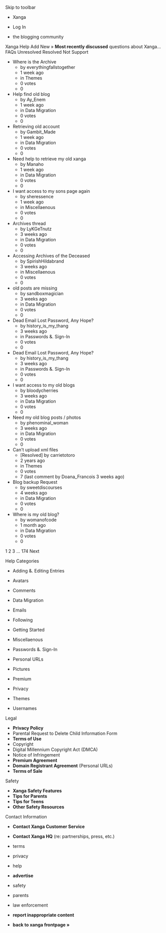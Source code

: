 Skip to toolbar

*   Xanga

*   Log In

*   the blogging community

Xanga Help Add New » **Most recently discussed** questions about Xanga… FAQs Unresolved Resolved Not Support

*   Where is the Archive
    *   by everythingfallstogether
    *   1 week ago
    *   in Themes
    *   0 votes
    *   0
*   Help find old blog
    *   by Ay\_Enem
    *   1 week ago
    *   in Data Migration
    *   0 votes
    *   0
*   Retrieving old account
    *   by Gambit\_Made
    *   1 week ago
    *   in Data Migration
    *   0 votes
    *   0
*   Need help to retrieve my old xanga
    *   by Manaho
    *   1 week ago
    *   in Data Migration
    *   0 votes
    *   0
*   I want access to my sons page again
    *   by sheressence
    *   1 week ago
    *   in Miscellaenous
    *   0 votes
    *   0
*   Archives thread
    *   by LyKGeTnutz
    *   3 weeks ago
    *   in Data Migration
    *   0 votes
    *   0
*   Accessing Archives of the Deceased
    *   by SpirishHildabrand
    *   3 weeks ago
    *   in Miscellaenous
    *   0 votes
    *   0
*   old posts are missing
    *   by sandboxmagician
    *   3 weeks ago
    *   in Data Migration
    *   0 votes
    *   0
*   Dead Email Lost Password, Any Hope?
    *   by history\_is\_my\_thang
    *   3 weeks ago
    *   in Passwords &. Sign-In
    *   0 votes
    *   0
*   Dead Email Lost Password, Any Hope?
    *   by history\_is\_my\_thang
    *   3 weeks ago
    *   in Passwords &. Sign-In
    *   0 votes
    *   0
*   I want access to my old blogs
    *   by bloodycherries
    *   3 weeks ago
    *   in Data Migration
    *   0 votes
    *   0
*   Need my old blog posts / photos
    *   by phenominal\_woman
    *   3 weeks ago
    *   in Data Migration
    *   0 votes
    *   0
*   Can't upload xml files
    *   \[Resolved\] by carrietotoro
    *   2 years ago
    *   in Themes
    *   0 votes
    *   7 (last comment by Doana\_Francois 3 weeks ago)
*   Blog backup Request
    *   by sweetdiscourses
    *   4 weeks ago
    *   in Data Migration
    *   0 votes
    *   0
*   Where is my old blog?
    *   by womanofcode
    *   1 month ago
    *   in Data Migration
    *   0 votes
    *   0

1 2 3 ... 174 Next

Help Categories

*   Adding &. Editing Entries
*   Avatars
*   Comments
*   Data Migration
*   Emails
*   Following
*   Getting Started
*   Miscellaenous

*   Passwords &. Sign-In
*   Personal URLs
*   Pictures
*   Premium
*   Privacy
*   Themes
*   Usernames

Legal

*   **Privacy Policy**
*   Parental Request to Delete Child Information Form
*   **Terms of Use**
*   Copyright
*   Digital Millennium Copyright Act (DMCA)
*   Notice of Infringement
*   **Premium Agreement**
*   **Domain Registrant Agreement** (Personal URLs)
*   **Terms of Sale**

Safety

*   **Xanga Safety Features**
*   **Tips for Parents**
*   **Tips for Teens**
*   **Other Safety Resources**

Contact Information

*   **Contact Xanga Customer Service**
*   **Contact Xanga HQ** (re: partnerships, press, etc.)

*   terms
*   privacy
*   help
*   **advertise**

*   safety
*   parents
*   law enforcement
*   **report inappropriate content**

*   **back to xanga frontpage »**